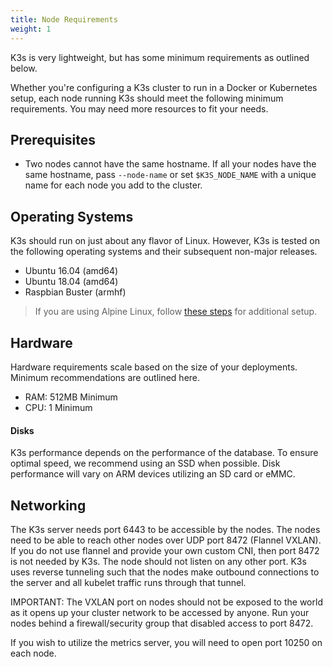 ```yaml
---
title: Node Requirements
weight: 1
---
```


K3s is very lightweight, but has some minimum requirements as outlined below.

Whether you're configuring a K3s cluster to run in a Docker or Kubernetes setup, each node running K3s should meet the following minimum requirements. You may need more resources to fit your needs.

## Prerequisites
*    Two nodes cannot have the same hostname. If all your nodes have the same hostname, pass `--node-name` or set `$K3S_NODE_NAME` with a unique name for each node you add to the cluster.

## Operating Systems

K3s should run on just about any flavor of Linux. However, K3s is tested on the following operating systems and their subsequent non-major releases.

*    Ubuntu 16.04 (amd64)
*    Ubuntu 18.04 (amd64)
*    Raspbian Buster (armhf)

> If you are using Alpine Linux, follow [these steps]({{<baseurl>}}/k3s/latest/en/advanced/#additional-preparation-for-alpine-linux-setup) for additional setup.

## Hardware

Hardware requirements scale based on the size of your deployments. Minimum recommendations are outlined here.

*    RAM: 512MB Minimum
*    CPU: 1 Minimum

#### Disks

K3s performance depends on the performance of the database. To ensure optimal speed, we recommend using an SSD when possible. Disk performance will vary on ARM devices utilizing an SD card or eMMC.

## Networking

The K3s server needs port 6443 to be accessible by the nodes. The nodes need to be able to reach other nodes over UDP port 8472 (Flannel VXLAN). If you do not use flannel and provide your own custom CNI, then port 8472 is not needed by K3s. The node should not listen on any other port. K3s uses reverse tunneling such that the nodes make outbound connections to the server and all kubelet traffic runs through that tunnel.

IMPORTANT: The VXLAN port on nodes should not be exposed to the world as it opens up your cluster network to be accessed by anyone. Run your nodes behind a firewall/security group that disabled access to port 8472.

If you wish to utilize the metrics server, you will need to open port 10250 on each node.
